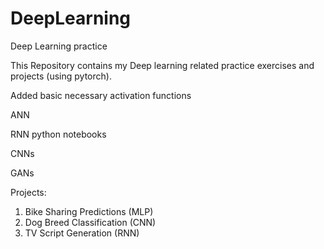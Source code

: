# DeepLearning
Deep Learning practice

This Repository contains my Deep learning related practice exercises and projects (using pytorch).

Added basic necessary activation functions

ANN

RNN python notebooks

CNNs

GANs
 
Projects:

1. Bike Sharing Predictions (MLP)
2. Dog Breed Classification (CNN)
3. TV Script Generation (RNN)
